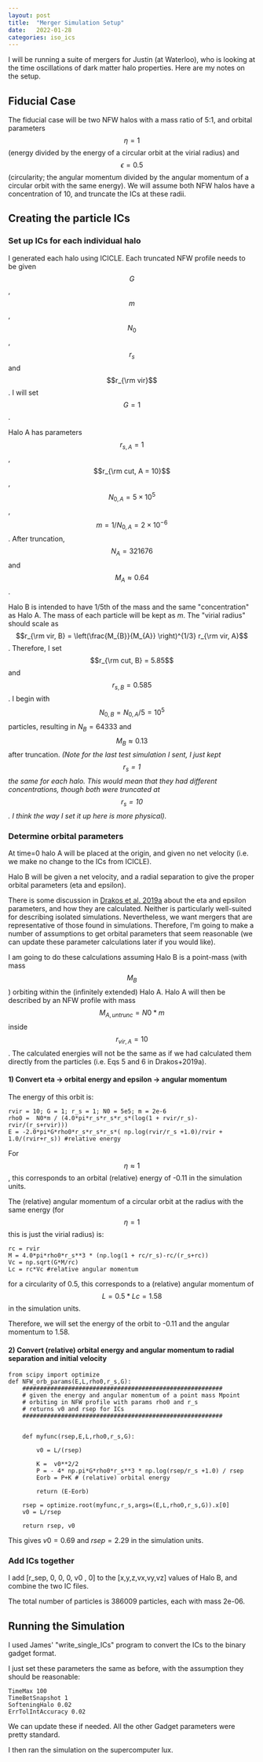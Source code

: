 ```yaml
---
layout: post
title:  "Merger Simulation Setup"
date:   2022-01-28
categories: iso_ics
---
```


I will be running a suite of mergers for Justin (at Waterloo), who is looking at the time oscillations of dark matter halo properties. Here are my notes on the setup.


## Fiducial Case

The fiducial case will be two NFW halos with a mass ratio of 5:1, and orbital parameters $$\eta =1$$ (energy divided by the energy of a circular orbit at the virial radius) and $$\epsilon=0.5$$ (circularity; the angular momentum divided by the angular momentum of a circular orbit with the same energy). We will assume both NFW halos have a concentration of 10, and truncate the ICs at these radii.


## Creating the particle ICs


### Set up ICs for each individual halo

I generated each halo using ICICLE. Each truncated NFW profile needs to be given $$G$$, $$m$$, $$N_0$$, $$r_s$$ and $$r_{\rm vir}$$. I will set $$G=1$$.

Halo A has parameters $$r_{s, A}=1$$, $$r_{\rm cut, A = 10}$$, $$N_{0,A} = 5\times 10^5$$, $$m = 1/N_{0,A} = 2 \times 10^{-6}$$. After truncation, $$N_A=321676$$ and $$M_A\approx0.64$$.

Halo B is intended to have 1/5th of the mass and the same "concentration" as Halo A. The mass of each particle will be kept as $m$. The "virial radius" should scale as $$r_{\rm vir, B} = \left(\frac{M_{B}}{M_{A}} \right)^{1/3}  r_{\rm vir, A}$$. Therefore, I set $$r_{\rm cut, B} = 5.85$$ and $$r_{s, B} = 0.585$$. I begin with $$N_{0,B} = N_{0,A}/5 = 10^5$$ particles, resulting in $N_B=64333$ and $$M_B\approx 0.13$$ after truncation. *(Note for the last test simulation I sent, I just kept $$r_s=1$$ the same for each halo. This would mean that they had different concentrations, though both were truncated at $$r_s=10$$. I think the way I set it up here is more physical).*


### Determine orbital parameters

At time=0 halo A will be placed at the origin, and given no net velocity (i.e. we make no change to the ICs from ICICLE).

Halo B will be given a net velocity, and a radial separation to give the proper orbital parameters (eta and epsilon).


There is some discussion in <a href="">Drakos et al. 2019a</a> about the eta and epsilon parameters, and how they are calculated. Neither is particularly well-suited for describing isolated simulations. Nevertheless, we want mergers that are representative of those found in simulations. Therefore, I'm going to make a number of assumptions to get orbital parameters that seem reasonable (we can update these parameter calculations later if you would like).

I am going to do these calculations assuming Halo B is a point-mass (with mass $$M_B$$) orbiting within the (infinitely extended) Halo A. Halo A will then be described by an NFW profile with mass $$M_{A,untrunc} = N0*m$$ inside $$r_{vir,A}=10$$. The calculated energies will not be the same as if we had calculated them directly from the particles (i.e. Eqs 5 and 6 in Drakos+2019a).


#### 1) Convert eta -> orbital energy and epsilon -> angular momentum

The energy of this orbit is:

```
rvir = 10; G = 1; r_s = 1; N0 = 5e5; m = 2e-6
rho0 =  N0*m / (4.0*pi*r_s*r_s*r_s*(log(1 + rvir/r_s)-rvir/(r_s+rvir)))
E = -2.0*pi*G*rho0*r_s*r_s*r_s*( np.log(rvir/r_s +1.0)/rvir + 1.0/(rvir+r_s)) #relative energy
```


For $$\eta \approx 1$$, this corresponds to an orbital (relative) energy of -0.11 in the simulation units.


The (relative) angular momentum of a circular orbit at the radius with the same energy (for $$\eta=1$$ this is just the virial radius) is:

```
rc = rvir
M = 4.0*pi*rho0*r_s**3 * (np.log(1 + rc/r_s)-rc/(r_s+rc))
Vc = np.sqrt(G*M/rc)
Lc = rc*Vc #relative angular momentum
```

for a circularity of 0.5, this corresponds to a (relative) angular momentum of $$L = 0.5*Lc = 1.58 $$ in the simulation units.


Therefore, we will set the energy of the orbit to -0.11 and the angular momentum to 1.58.


#### 2) Convert (relative) orbital energy and angular momentum to radial separation and initial velocity


```
from scipy import optimize
def NFW_orb_params(E,L,rho0,r_s,G):
    #########################################################
    # given the energy and angular momentum of a point mass Mpoint
    # orbiting in NFW profile with params rho0 and r_s
    # returns v0 and rsep for ICs
    #########################################################


    def myfunc(rsep,E,L,rho0,r_s,G):

        v0 = L/(rsep)

        K =  v0**2/2
        P = - 4* np.pi*G*rho0*r_s**3 * np.log(rsep/r_s +1.0) / rsep
        Eorb = P+K # (relative) orbital energy

        return (E-Eorb)

    rsep = optimize.root(myfunc,r_s,args=(E,L,rho0,r_s,G)).x[0]
    v0 = L/rsep

    return rsep, v0
```


This gives $v0=0.69$ and $rsep = 2.29$ in the simulation units.


### Add ICs together

I add [r_sep, 0, 0, 0, v0 , 0] to the [x,y,z,vx,vy,vz] values of Halo B, and combine the two IC files.

The total number of particles is 386009 particles, each with mass 2e-06.





## Running the Simulation


I used James' "write_single_ICs" program to convert the ICs to the binary gadget format.


I just set these parameters the same as before, with the assumption they should be reasonable:

```
TimeMax 100
TimeBetSnapshot 1
SofteningHalo 0.02
ErrTolIntAccuracy 0.02
```

We can update these if needed. All the other Gadget parameters were pretty standard.


I then ran the simulation on the supercomputer lux.
